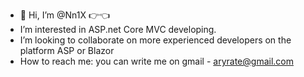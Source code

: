 - 👋 Hi, I’m @Nn1X 👉👈
- I’m interested in ASP.net Core MVC developing.
- I’m looking to collaborate on more experienced developers on the platform ASP or Blazor
- How to reach me: you can write me on gmail - aryrate@gmail.com

<!---
Nn1X/Nn1X is a ✨ special ✨ repository because its `README.md` (this file) appears on your GitHub profile.
You can click the Preview link to take a look at your changes.
--->
